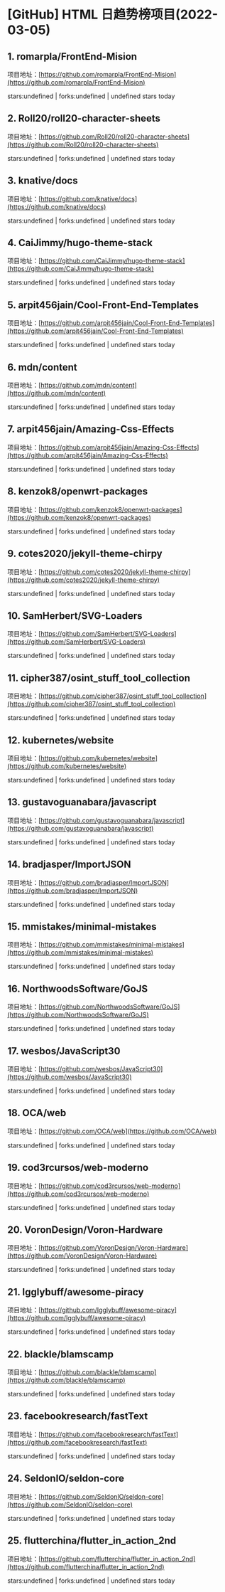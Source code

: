 # [GitHub] HTML 日趋势榜项目(2022-03-05)

## 1. romarpla/FrontEnd-Mision 

项目地址：[https://github.com/romarpla/FrontEnd-Mision](https://github.com/romarpla/FrontEnd-Mision)

stars:undefined | forks:undefined | undefined stars today 



## 2. Roll20/roll20-character-sheets 

项目地址：[https://github.com/Roll20/roll20-character-sheets](https://github.com/Roll20/roll20-character-sheets)

stars:undefined | forks:undefined | undefined stars today 



## 3. knative/docs 

项目地址：[https://github.com/knative/docs](https://github.com/knative/docs)

stars:undefined | forks:undefined | undefined stars today 



## 4. CaiJimmy/hugo-theme-stack 

项目地址：[https://github.com/CaiJimmy/hugo-theme-stack](https://github.com/CaiJimmy/hugo-theme-stack)

stars:undefined | forks:undefined | undefined stars today 



## 5. arpit456jain/Cool-Front-End-Templates 

项目地址：[https://github.com/arpit456jain/Cool-Front-End-Templates](https://github.com/arpit456jain/Cool-Front-End-Templates)

stars:undefined | forks:undefined | undefined stars today 



## 6. mdn/content 

项目地址：[https://github.com/mdn/content](https://github.com/mdn/content)

stars:undefined | forks:undefined | undefined stars today 



## 7. arpit456jain/Amazing-Css-Effects 

项目地址：[https://github.com/arpit456jain/Amazing-Css-Effects](https://github.com/arpit456jain/Amazing-Css-Effects)

stars:undefined | forks:undefined | undefined stars today 



## 8. kenzok8/openwrt-packages 

项目地址：[https://github.com/kenzok8/openwrt-packages](https://github.com/kenzok8/openwrt-packages)

stars:undefined | forks:undefined | undefined stars today 



## 9. cotes2020/jekyll-theme-chirpy 

项目地址：[https://github.com/cotes2020/jekyll-theme-chirpy](https://github.com/cotes2020/jekyll-theme-chirpy)

stars:undefined | forks:undefined | undefined stars today 



## 10. SamHerbert/SVG-Loaders 

项目地址：[https://github.com/SamHerbert/SVG-Loaders](https://github.com/SamHerbert/SVG-Loaders)

stars:undefined | forks:undefined | undefined stars today 



## 11. cipher387/osint_stuff_tool_collection 

项目地址：[https://github.com/cipher387/osint_stuff_tool_collection](https://github.com/cipher387/osint_stuff_tool_collection)

stars:undefined | forks:undefined | undefined stars today 



## 12. kubernetes/website 

项目地址：[https://github.com/kubernetes/website](https://github.com/kubernetes/website)

stars:undefined | forks:undefined | undefined stars today 



## 13. gustavoguanabara/javascript 

项目地址：[https://github.com/gustavoguanabara/javascript](https://github.com/gustavoguanabara/javascript)

stars:undefined | forks:undefined | undefined stars today 



## 14. bradjasper/ImportJSON 

项目地址：[https://github.com/bradjasper/ImportJSON](https://github.com/bradjasper/ImportJSON)

stars:undefined | forks:undefined | undefined stars today 



## 15. mmistakes/minimal-mistakes 

项目地址：[https://github.com/mmistakes/minimal-mistakes](https://github.com/mmistakes/minimal-mistakes)

stars:undefined | forks:undefined | undefined stars today 



## 16. NorthwoodsSoftware/GoJS 

项目地址：[https://github.com/NorthwoodsSoftware/GoJS](https://github.com/NorthwoodsSoftware/GoJS)

stars:undefined | forks:undefined | undefined stars today 



## 17. wesbos/JavaScript30 

项目地址：[https://github.com/wesbos/JavaScript30](https://github.com/wesbos/JavaScript30)

stars:undefined | forks:undefined | undefined stars today 



## 18. OCA/web 

项目地址：[https://github.com/OCA/web](https://github.com/OCA/web)

stars:undefined | forks:undefined | undefined stars today 



## 19. cod3rcursos/web-moderno 

项目地址：[https://github.com/cod3rcursos/web-moderno](https://github.com/cod3rcursos/web-moderno)

stars:undefined | forks:undefined | undefined stars today 



## 20. VoronDesign/Voron-Hardware 

项目地址：[https://github.com/VoronDesign/Voron-Hardware](https://github.com/VoronDesign/Voron-Hardware)

stars:undefined | forks:undefined | undefined stars today 



## 21. Igglybuff/awesome-piracy 

项目地址：[https://github.com/Igglybuff/awesome-piracy](https://github.com/Igglybuff/awesome-piracy)

stars:undefined | forks:undefined | undefined stars today 



## 22. blackle/blamscamp 

项目地址：[https://github.com/blackle/blamscamp](https://github.com/blackle/blamscamp)

stars:undefined | forks:undefined | undefined stars today 



## 23. facebookresearch/fastText 

项目地址：[https://github.com/facebookresearch/fastText](https://github.com/facebookresearch/fastText)

stars:undefined | forks:undefined | undefined stars today 



## 24. SeldonIO/seldon-core 

项目地址：[https://github.com/SeldonIO/seldon-core](https://github.com/SeldonIO/seldon-core)

stars:undefined | forks:undefined | undefined stars today 



## 25. flutterchina/flutter_in_action_2nd 

项目地址：[https://github.com/flutterchina/flutter_in_action_2nd](https://github.com/flutterchina/flutter_in_action_2nd)

stars:undefined | forks:undefined | undefined stars today 



